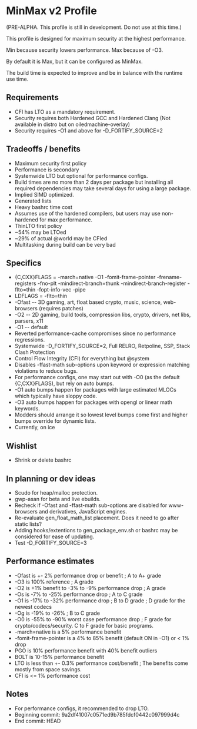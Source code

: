 # MinMax v2 Profile

(PRE-ALPHA.  This profile is still in development.  Do not use at this time.)

This profile is designed for maximum security at the highest performance.

Min because security lowers performance.  Max because of -O3.

By default it is Max, but it can be configured as MinMax.

The build time is expected to improve and be in balance with the runtime use time.

## Requirements

* CFI has LTO as a mandatory requirement.
* Security requires both Hardened GCC and Hardened Clang (Not available in distro but on oiledmachine-overlay)
* Security requires -O1 and above for -D_FORTIFY_SOURCE=2

## Tradeoffs / benefits

* Maximum security first policy
* Performance is secondary
* Systemwide LTO but optional for performance configs.
* Build times are no more than 2 days per package but installing all required
dependencies may take several days for using a large package.
* Implied SIMD optimized.
* Generated lists
* Heavy bashrc time cost
* Assumes use of the hardened compilers, but users may use non-hardened for max
performance.
* ThinLTO first policy
* ~54% may be LTOed
* ~29% of actual @world may be CFIed
* Multitasking during build can be very bad

## Specifics

* {C,CXX}FLAGS = -march=native -O1 -fomit-frame-pointer -frename-registers -fno-plt -mindirect-branch=thunk -mindirect-branch-register -flto=thin -fopt-info-vec -pipe
* LDFLAGS = -flto=thin
* -Ofast -- 3D gaming, art, float based crypto, music, science, web-browsers (requires patches)
* -O2 -- 2D gaming, build tools, compression libs, crypto, drivers, net libs, parsers, x11
* -O1 -- default
* Reverted performance-cache compromises since no performance regressions.
* Systemwide -D_FORTIFY_SOURCE=2, Full RELRO, Retpoline, SSP, Stack Clash Protection
* Control Flow Integrity (CFI) for everything but @system
* Disables -ffast-math sub-options upon keyword or expression matching violations
to reduce bugs.
* For performance configs, one may start out with -O0 (as the default {C,CXX}FLAGS), but rely on auto bumps.
* -O1 auto bumps happen for packages with large estimated MLOCs which typically have sloppy code.
* -O3 auto bumps happen for packages with opengl or linear math keywords.
* Modders should arrange it so lowest level bumps come first and higher bumps override for dynamic lists.
* Currently, on ice

## Wishlist

* Shrink or delete bashrc

## In planning or dev ideas

* Scudo for heap/malloc protection.
* gwp-asan for beta and live ebuilds.
* Recheck if -Ofast and -ffast-math sub-options are disabled for www-browsers and derivatives, JavaScript engines.
* Re-evaluate gen_float_math_list placement.  Does it need to go after static lists?
* Adding hooks/extentions to gen_package_env.sh or bashrc may be considered for ease of updating.
* Test -D_FORTIFY_SOURCE=3

## Performance estimates

* -Ofast is +- 2% performance drop or benefit ; A to A+ grade
* -O3 is 100% reference ; A grade
* -O2 is +1% benefit to -3% to -9% performance drop ; A grade
* -Os is -7% to -25% performance drop ; A to C grade
* -O1 is -17% to -32% performance drop ; B to D grade ; D grade for the newest codecs
* -Og is -19% to -26% ; B to C grade
* -O0 is -55% to -90% worst case performance drop ; F grade for crypto/codecs/security.  C to F grade for basic programs.
* -march=native is a 5% performance benefit
* -fomit-frame-pointer is a 4% to 85% benefit (default ON in -O1) or &lt; 1% drop
* PGO is 10% performance benefit with 40% benefit outliers
* BOLT is 10-15% performance benefit
* LTO is less than +- 0.3% performance cost/benefit ; The benefits come mostly from space savings.
* CFI is &lt;= 1% performance cost

## Notes

* For performance configs, it recommended to drop LTO.
* Beginning commit:  9a2df41007c0571ed9b785fdcf0442c097999d4c
* End commit:  HEAD
